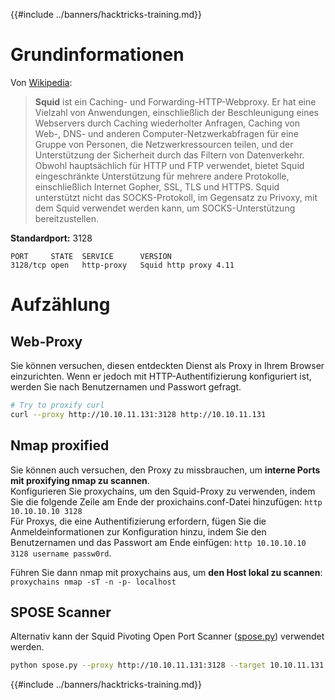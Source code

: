 {{#include ../banners/hacktricks-training.md}}

# Grundinformationen

Von [Wikipedia](<https://en.wikipedia.org/wiki/Squid_(software)>):

> **Squid** ist ein Caching- und Forwarding-HTTP-Webproxy. Er hat eine Vielzahl von Anwendungen, einschließlich der Beschleunigung eines Webservers durch Caching wiederholter Anfragen, Caching von Web-, DNS- und anderen Computer-Netzwerkabfragen für eine Gruppe von Personen, die Netzwerkressourcen teilen, und der Unterstützung der Sicherheit durch das Filtern von Datenverkehr. Obwohl hauptsächlich für HTTP und FTP verwendet, bietet Squid eingeschränkte Unterstützung für mehrere andere Protokolle, einschließlich Internet Gopher, SSL, TLS und HTTPS. Squid unterstützt nicht das SOCKS-Protokoll, im Gegensatz zu Privoxy, mit dem Squid verwendet werden kann, um SOCKS-Unterstützung bereitzustellen.

**Standardport:** 3128
```
PORT     STATE  SERVICE      VERSION
3128/tcp open   http-proxy   Squid http proxy 4.11
```
# Aufzählung

## Web-Proxy

Sie können versuchen, diesen entdeckten Dienst als Proxy in Ihrem Browser einzurichten. Wenn er jedoch mit HTTP-Authentifizierung konfiguriert ist, werden Sie nach Benutzernamen und Passwort gefragt.
```bash
# Try to proxify curl
curl --proxy http://10.10.11.131:3128 http://10.10.11.131
```
## Nmap proxified

Sie können auch versuchen, den Proxy zu missbrauchen, um **interne Ports mit proxifying nmap zu scannen**.\
Konfigurieren Sie proxychains, um den Squid-Proxy zu verwenden, indem Sie die folgende Zeile am Ende der proxichains.conf-Datei hinzufügen: `http 10.10.10.10 3128`  
Für Proxys, die eine Authentifizierung erfordern, fügen Sie die Anmeldeinformationen zur Konfiguration hinzu, indem Sie den Benutzernamen und das Passwort am Ende einfügen: `http 10.10.10.10 3128 username passw0rd`.

Führen Sie dann nmap mit proxychains aus, um **den Host lokal zu scannen**: `proxychains nmap -sT -n -p- localhost`

## SPOSE Scanner

Alternativ kann der Squid Pivoting Open Port Scanner ([spose.py](https://github.com/aancw/spose)) verwendet werden.
```bash
python spose.py --proxy http://10.10.11.131:3128 --target 10.10.11.131
```
{{#include ../banners/hacktricks-training.md}}
